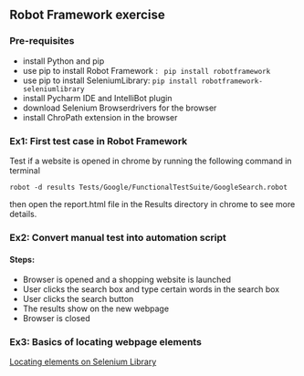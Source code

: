 ## Robot Framework exercise

### Pre-requisites 
- install Python and pip 
- use pip to install Robot Framework : 
` 
pip install robotframework
`
- use pip to install SeleniumLibrary: 
`pip install robotframework-seleniumlibrary`
- install Pycharm IDE and IntelliBot plugin
- download Selenium Browserdrivers for the browser
- install ChroPath extension in the browser


### Ex1: First test case in Robot Framework
Test if a website is opened in chrome by running the following command in terminal

`robot -d results Tests/Google/FunctionalTestSuite/GoogleSearch.robot`

then open the report.html file in the Results directory in chrome to see more details.  

### Ex2: Convert manual test into automation script 
#### Steps: 
- Browser is opened and a shopping website is launched 
- User clicks the search box and type certain words in the search box
- User clicks the search button
- The results show on the new webpage
- Browser is closed

### Ex3: Basics of locating webpage elements 
[Locating elements on Selenium Library](https://robotframework.org/SeleniumLibrary/SeleniumLibrary.html#Locating%20elements)
